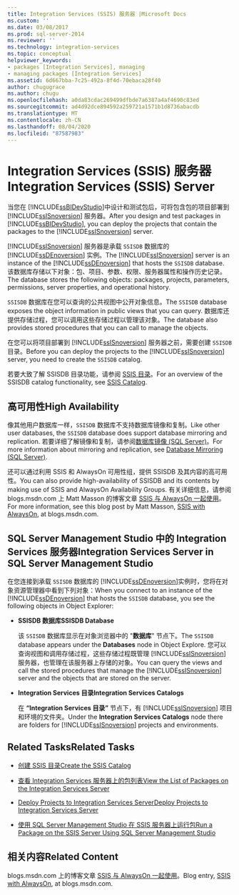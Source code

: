 ```yaml
---
title: Integration Services (SSIS) 服务器 |Microsoft Docs
ms.custom: ''
ms.date: 03/08/2017
ms.prod: sql-server-2014
ms.reviewer: ''
ms.technology: integration-services
ms.topic: conceptual
helpviewer_keywords:
- packages [Integration Services], managing
- managing packages [Integration Services]
ms.assetid: 6d667bba-7c25-492a-8f4d-70ebaca28f40
author: chugugrace
ms.author: chugu
ms.openlocfilehash: a0da83cdac269499dfbde7a6387a4af4690c83ed
ms.sourcegitcommit: ad4d92dce894592a259721a1571b1d8736abacdb
ms.translationtype: MT
ms.contentlocale: zh-CN
ms.lasthandoff: 08/04/2020
ms.locfileid: "87587983"
---
```

# <a name="integration-services-ssis-server"></a><span data-ttu-id="f1f5b-102">Integration Services (SSIS) 服务器</span><span class="sxs-lookup"><span data-stu-id="f1f5b-102">Integration Services (SSIS) Server</span></span>
  <span data-ttu-id="f1f5b-103">当您在 [!INCLUDE[ssBIDevStudio](../../includes/ssbidevstudio-md.md)]中设计和测试包后，可将包含包的项目部署到 [!INCLUDE[ssISnoversion](../../includes/ssisnoversion-md.md)] 服务器。</span><span class="sxs-lookup"><span data-stu-id="f1f5b-103">After you design and test packages in [!INCLUDE[ssBIDevStudio](../../includes/ssbidevstudio-md.md)], you can deploy the projects that contain the packages to the [!INCLUDE[ssISnoversion](../../includes/ssisnoversion-md.md)] server.</span></span>  
  
 <span data-ttu-id="f1f5b-104">[!INCLUDE[ssISnoversion](../../includes/ssisnoversion-md.md)] 服务器是承载 `SSISDB` 数据库的 [!INCLUDE[ssDEnoversion](../../includes/ssdenoversion-md.md)] 实例。</span><span class="sxs-lookup"><span data-stu-id="f1f5b-104">The [!INCLUDE[ssISnoversion](../../includes/ssisnoversion-md.md)] server is an instance of the [!INCLUDE[ssDEnoversion](../../includes/ssdenoversion-md.md)] that hosts the `SSISDB` database.</span></span> <span data-ttu-id="f1f5b-105">该数据库存储以下对象：包、项目、参数、权限、服务器属性和操作历史记录。</span><span class="sxs-lookup"><span data-stu-id="f1f5b-105">The database stores the following objects: packages, projects, parameters, permissions, server properties, and operational history.</span></span>  
  
 <span data-ttu-id="f1f5b-106">`SSISDB` 数据库在您可以查询的公共视图中公开对象信息。</span><span class="sxs-lookup"><span data-stu-id="f1f5b-106">The `SSISDB` database exposes the object information in public views that you can query.</span></span> <span data-ttu-id="f1f5b-107">数据库还提供存储过程，您可以调用这些存储过程以管理该对象。</span><span class="sxs-lookup"><span data-stu-id="f1f5b-107">The database also provides stored procedures that you can call to manage the objects.</span></span>  
  
 <span data-ttu-id="f1f5b-108">在您可以将项目部署到 [!INCLUDE[ssISnoversion](../../includes/ssisnoversion-md.md)] 服务器之前，需要创建 `SSISDB` 目录。</span><span class="sxs-lookup"><span data-stu-id="f1f5b-108">Before you can deploy the projects to the [!INCLUDE[ssISnoversion](../../includes/ssisnoversion-md.md)] server, you need to create the `SSISDB` catalog.</span></span>  
  
 <span data-ttu-id="f1f5b-109">若要大致了解 SSISDB 目录功能，请参阅 [SSIS 目录](ssis-catalog.md)。</span><span class="sxs-lookup"><span data-stu-id="f1f5b-109">For an overview of the SSISDB catalog functionality, see [SSIS Catalog](ssis-catalog.md).</span></span>  
  
## <a name="high-availability"></a><span data-ttu-id="f1f5b-110">高可用性</span><span class="sxs-lookup"><span data-stu-id="f1f5b-110">High Availability</span></span>  
 <span data-ttu-id="f1f5b-111">像其他用户数据库一样，`SSISDB` 数据库不支持数据库镜像和复制。</span><span class="sxs-lookup"><span data-stu-id="f1f5b-111">Like other user databases, the `SSISDB` database does support database mirroring and replication.</span></span> <span data-ttu-id="f1f5b-112">若要详细了解镜像和复制，请参阅[数据库镜像 (SQL Server)](../../database-engine/database-mirroring/database-mirroring-sql-server.md)。</span><span class="sxs-lookup"><span data-stu-id="f1f5b-112">For more information about mirroring and replication, see [Database Mirroring &#40;SQL Server&#41;](../../database-engine/database-mirroring/database-mirroring-sql-server.md).</span></span>  
  
 <span data-ttu-id="f1f5b-113">还可以通过利用 SSIS 和 AlwaysOn 可用性组，提供 SSISDB 及其内容的高可用性。</span><span class="sxs-lookup"><span data-stu-id="f1f5b-113">You can also provide high-availability of SSISDB and its contents by making use of SSIS and AlwaysOn Availability Groups.</span></span> <span data-ttu-id="f1f5b-114">有关详细信息，请参阅 blogs.msdn.com 上 Matt Masson 的博客文章 [SSIS 与 AlwaysOn 一起使用](https://go.microsoft.com/fwlink/?LinkId=255873)。</span><span class="sxs-lookup"><span data-stu-id="f1f5b-114">For more information, see this blog post by Matt Masson, [SSIS with AlwaysOn](https://go.microsoft.com/fwlink/?LinkId=255873), at blogs.msdn.com.</span></span>  
  
##  <a name="integration-services-server-in-sql-server-management-studio"></a><a name="ssms"></a><span data-ttu-id="f1f5b-115">SQL Server Management Studio 中的 Integration Services 服务器</span><span class="sxs-lookup"><span data-stu-id="f1f5b-115">Integration Services Server in SQL Server Management Studio</span></span>  
 <span data-ttu-id="f1f5b-116">在您连接到承载 `SSISDB` 数据库的 [!INCLUDE[ssDEnoversion](../../includes/ssdenoversion-md.md)]实例时，您将在对象资源管理器中看到下列对象：</span><span class="sxs-lookup"><span data-stu-id="f1f5b-116">When you connect to an instance of the [!INCLUDE[ssDEnoversion](../../includes/ssdenoversion-md.md)] that hosts the `SSISDB` database, you see the following objects in Object Explorer:</span></span>  
  
-   <span data-ttu-id="f1f5b-117">**SSISDB 数据库**</span><span class="sxs-lookup"><span data-stu-id="f1f5b-117">**SSISDB Database**</span></span>  
  
     <span data-ttu-id="f1f5b-118">该 `SSISDB` 数据库显示在对象浏览器中的 "**数据库**" 节点下。</span><span class="sxs-lookup"><span data-stu-id="f1f5b-118">The `SSISDB` database appears under the **Databases** node in Object Explore.</span></span> <span data-ttu-id="f1f5b-119">您可以查询视图和调用存储过程，这些存储过程既管理 [!INCLUDE[ssISnoversion](../../includes/ssisnoversion-md.md)] 服务器，也管理在该服务器上存储的对象。</span><span class="sxs-lookup"><span data-stu-id="f1f5b-119">You can query the views and call the stored procedures that manage the [!INCLUDE[ssISnoversion](../../includes/ssisnoversion-md.md)] server and the objects that are stored on the server.</span></span>  
  
-   <span data-ttu-id="f1f5b-120">**Integration Services 目录**</span><span class="sxs-lookup"><span data-stu-id="f1f5b-120">**Integration Services Catalogs**</span></span>  
  
     <span data-ttu-id="f1f5b-121">在 **“Integration Services 目录”** 节点下，有 [!INCLUDE[ssISnoversion](../../includes/ssisnoversion-md.md)] 项目和环境的文件夹。</span><span class="sxs-lookup"><span data-stu-id="f1f5b-121">Under the **Integration Services Catalogs** node there are folders for [!INCLUDE[ssISnoversion](../../includes/ssisnoversion-md.md)] projects and environments.</span></span>  
  
## <a name="related-tasks"></a><span data-ttu-id="f1f5b-122">Related Tasks</span><span class="sxs-lookup"><span data-stu-id="f1f5b-122">Related Tasks</span></span>  
  
-   [<span data-ttu-id="f1f5b-123">创建 SSIS 目录</span><span class="sxs-lookup"><span data-stu-id="f1f5b-123">Create the SSIS Catalog</span></span>](../create-the-ssis-catalog.md)  
  
-   [<span data-ttu-id="f1f5b-124">查看 Integration Services 服务器上的包列表</span><span class="sxs-lookup"><span data-stu-id="f1f5b-124">View the List of Packages on the Integration Services Server</span></span>](view-the-list-of-packages-on-the-integration-services-server.md)  
  
-   [<span data-ttu-id="f1f5b-125">Deploy Projects to Integration Services Server</span><span class="sxs-lookup"><span data-stu-id="f1f5b-125">Deploy Projects to Integration Services Server</span></span>](../deploy-projects-to-integration-services-server.md)  
  
-   [<span data-ttu-id="f1f5b-126">使用 SQL Server Management Studio 在 SSIS 服务器上运行包</span><span class="sxs-lookup"><span data-stu-id="f1f5b-126">Run a Package on the SSIS Server Using SQL Server Management Studio</span></span>](../run-a-package-on-the-ssis-server-using-sql-server-management-studio.md)  
  
## <a name="related-content"></a><span data-ttu-id="f1f5b-127">相关内容</span><span class="sxs-lookup"><span data-stu-id="f1f5b-127">Related Content</span></span>  
 <span data-ttu-id="f1f5b-128">blogs.msdn.com 上的博客文章 [SSIS 与 AlwaysOn 一起使用](https://go.microsoft.com/fwlink/?LinkId=255873)。</span><span class="sxs-lookup"><span data-stu-id="f1f5b-128">Blog entry, [SSIS with AlwaysOn](https://go.microsoft.com/fwlink/?LinkId=255873), at blogs.msdn.com.</span></span>  
  
  
